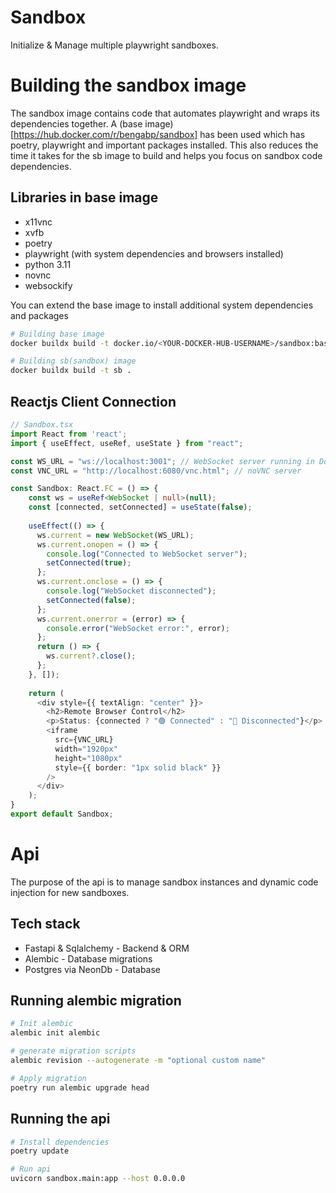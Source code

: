 # Sandbox
Initialize & Manage multiple playwright sandboxes.

# Building the sandbox image
The sandbox image contains code that automates playwright and wraps its dependencies together. A (base image)[https://hub.docker.com/r/bengabp/sandbox] has been used which has poetry, playwright and important packages installed. This also reduces the time it takes for the sb image to build and helps you focus on sandbox code dependencies.

## Libraries in base image
- x11vnc
- xvfb
- poetry
- playwright (with system dependencies and browsers installed)
- python 3.11
- novnc
- websockify

You can extend the base image to install additional system dependencies and packages

```bash
# Building base image
docker buildx build -t docker.io/<YOUR-DOCKER-HUB-USERNAME>/sandbox:base

# Building sb(sandbox) image
docker buildx build -t sb .
```

## Reactjs Client Connection
```typescript
// Sandbox.tsx
import React from 'react';
import { useEffect, useRef, useState } from "react";

const WS_URL = "ws://localhost:3001"; // WebSocket server running in Docker
const VNC_URL = "http://localhost:6080/vnc.html"; // noVNC server

const Sandbox: React.FC = () => {
    const ws = useRef<WebSocket | null>(null);
    const [connected, setConnected] = useState(false);
  
    useEffect(() => {
      ws.current = new WebSocket(WS_URL);
      ws.current.onopen = () => {
        console.log("Connected to WebSocket server");
        setConnected(true);
      };
      ws.current.onclose = () => {
        console.log("WebSocket disconnected");
        setConnected(false);
      };
      ws.current.onerror = (error) => {
        console.error("WebSocket error:", error);
      };
      return () => {
        ws.current?.close();
      };
    }, []);
  
    return (
      <div style={{ textAlign: "center" }}>
        <h2>Remote Browser Control</h2>
        <p>Status: {connected ? "🟢 Connected" : "🔴 Disconnected"}</p>
        <iframe
          src={VNC_URL}
          width="1920px"
          height="1080px"
          style={{ border: "1px solid black" }}
        />
      </div>
    );
}
export default Sandbox;
```

# Api
The purpose of the api is to manage sandbox instances and dynamic code injection for new sandboxes.

## Tech stack
- Fastapi & Sqlalchemy - Backend & ORM
- Alembic - Database migrations
- Postgres via NeonDb - Database

## Running alembic migration
```bash
# Init alembic
alembic init alembic

# generate migration scripts
alembic revision --autogenerate -m "optional custom name"

# Apply migration
poetry run alembic upgrade head
```

## Running the api
```bash
# Install dependencies
poetry update

# Run api
uvicorn sandbox.main:app --host 0.0.0.0
```

